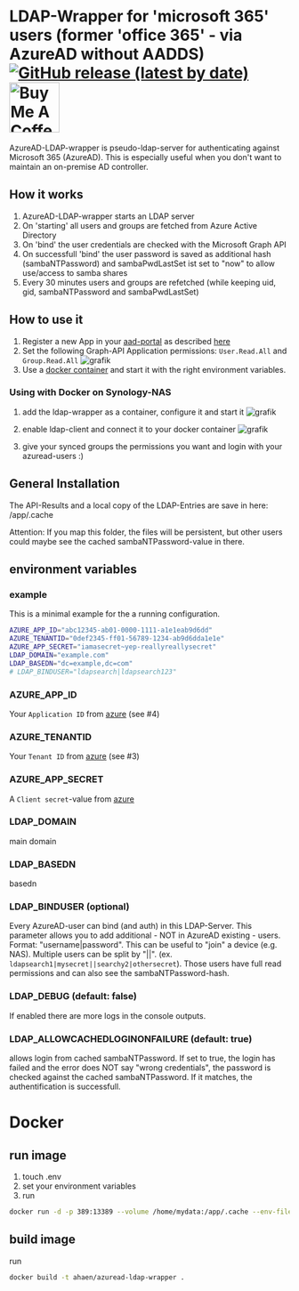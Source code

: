 # LDAP-Wrapper for 'microsoft 365' users (former 'office 365' - via AzureAD without AADDS) [![GitHub release (latest by date)](https://img.shields.io/github/v/release/ahaenggli/AzureAD-LDAP-wrapper?style=social)](https://github.com/ahaenggli/AzureAD-LDAP-wrapper) <a href="https://www.buymeacoffee.com/ahaenggli" target="_blank"><img src="https://cdn.buymeacoffee.com/buttons/default-orange.png" alt="Buy Me A Coffee" width="90px" ></a>

AzureAD-LDAP-wrapper is pseudo-ldap-server for authenticating against Microsoft 365 (AzureAD).
This is especially useful when you don't want to maintain an on-premise AD controller.

## How it works
1. AzureAD-LDAP-wrapper starts an LDAP server
2. On 'starting' all users and groups are fetched from Azure Active Directory
3. On 'bind' the user credentials are checked with the Microsoft Graph API
4. On successfull 'bind' the user password is saved as additional hash (sambaNTPassword) and sambaPwdLastSet ist set to "now" to allow use/access to samba shares
5. Every 30 minutes users and groups are refetched
(while keeping uid, gid, sambaNTPassword and sambaPwdLastSet)

## How to use it
1. Register a new App in your [aad-portal](https://aad.portal.azure.com/#blade/Microsoft_AAD_IAM/ActiveDirectoryMenuBlade/RegisteredApps) as described [here](https://docs.microsoft.com/en-us/azure/active-directory/develop/howto-create-service-principal-portal)
2. Set the following Graph-API Application permissions: `User.Read.All` and `Group.Read.All`
![grafik](https://user-images.githubusercontent.com/23347180/112734966-52d4e280-8f49-11eb-942f-b105ea8e4577.png)
3. Use a [docker container](https://hub.docker.com/r/ahaen/azuread-ldap-wrapper) and start it with the right environment variables.

### Using with Docker on Synology-NAS
1. add the ldap-wrapper as a container, configure it and start it
![grafik](https://user-images.githubusercontent.com/23347180/113062408-f9bcb700-91b3-11eb-95a7-54694a4e3a86.png)

2. enable ldap-client and connect it to your docker container
![grafik](https://user-images.githubusercontent.com/23347180/112722734-79742880-8f0b-11eb-87f4-804c1363b296.png)
3. give your synced groups the permissions you want and login with your azuread-users :)

## General Installation
The API-Results and a local copy of the LDAP-Entries are save in here: /app/.cache

Attention: If you map this folder, the files will be persistent, but other users could maybe see the cached sambaNTPassword-value in there.

## environment variables
### example
This is a minimal example for the a running configuration.
```bash
AZURE_APP_ID="abc12345-ab01-0000-1111-a1e1eab9d6dd"
AZURE_TENANTID="0def2345-ff01-56789-1234-ab9d6dda1e1e"
AZURE_APP_SECRET="iamasecret~yep-reallyreallysecret"
LDAP_DOMAIN="example.com"
LDAP_BASEDN="dc=example,dc=com"
# LDAP_BINDUSER="ldapsearch|ldapsearch123"
```
### AZURE_APP_ID
Your `Application ID` from [azure](https://docs.microsoft.com/en-us/azure/active-directory/develop/howto-create-service-principal-portal#get-tenant-and-app-id-values-for-signing-in) (see #4)

### AZURE_TENANTID
Your `Tenant ID` from [azure](https://docs.microsoft.com/en-us/azure/active-directory/develop/howto-create-service-principal-portal#get-tenant-and-app-id-values-for-signing-in) (see #3)

### AZURE_APP_SECRET
A `Client secret`-value from [azure](https://docs.microsoft.com/en-us/azure/active-directory/develop/howto-create-service-principal-portal#option-2-create-a-new-application-secret)

### LDAP_DOMAIN
main domain

### LDAP_BASEDN
basedn

### LDAP_BINDUSER (optional)
Every AzureAD-user can bind (and auth) in this LDAP-Server.
This parameter allows you to add additional - NOT in AzureAD existing - users.
Format: "username|password". This can be useful to "join" a device (e.g. NAS).
Multiple users can be split by "||". (ex. `ldapsearch1|mysecret||searchy2|othersecret`).
Those users have full read permissions and can also see the sambaNTPassword-hash.

### LDAP_DEBUG (default: false)
If enabled there are more logs in the console outputs.

### LDAP_ALLOWCACHEDLOGINONFAILURE (default: true)
allows login from cached sambaNTPassword.
If set to true, the login has failed and the error does NOT say "wrong credentials", the password is checked against the cached sambaNTPassword. If it matches, the authentification is successfull.


# Docker
## run image
1. touch .env
2. set your environment variables
3. run
```bash
docker run -d -p 389:13389 --volume /home/mydata:/app/.cache --env-file .env ahaen/azuread-ldap-wrapper
```

## build image
run
```bash
docker build -t ahaen/azuread-ldap-wrapper .
```
